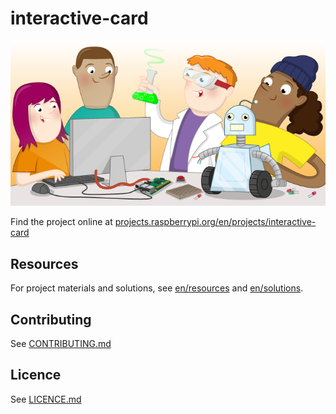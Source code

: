# interactive-card

![interactive-card](banner.png)

Find the project online at [projects.raspberrypi.org/en/projects/interactive-card](https://projects.raspberrypi.org/en/projects/interactive-card)

## Resources
For project materials and solutions, see [en/resources](https://github.com/raspberrypilearning/interactive-card/tree/master/en/resources) and [en/solutions](https://github.com/raspberrypilearning/interactive-card/tree/master/en/solutions).

## Contributing
See [CONTRIBUTING.md](CONTRIBUTING.md)

## Licence
 See [LICENCE.md](LICENCE.md)